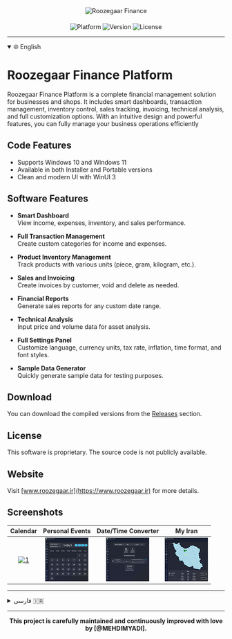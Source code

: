<div align="center">
  <img src="" alt="Roozegaar Finance" />
</div>
<div align="center" style="margin-top: 20px;">
  <img src="https://img.shields.io/badge/Platform-Windows-blue?style=for-the-badge&logo=windows" alt="Platform">
  <img src="https://img.shields.io/badge/Version-1.0.0-green?style=for-the-badge" alt="Version">
  <img src="https://img.shields.io/badge/License-Proprietary-red?style=for-the-badge" alt="License">
</div>

---

<details open>
  <summary>🌐 English</summary>

# Roozegaar Finance Platform

Roozegaar Finance Platform is a complete financial management solution for businesses and shops.
It includes smart dashboards, transaction management, inventory control, sales tracking, invoicing, technical analysis, and full customization options.
With an intuitive design and powerful features, you can fully manage your business operations efficiently

## Code Features
- Supports Windows 10 and Windows 11
- Available in both Installer and Portable versions
- Clean and modern UI with WinUI 3

## Software Features

- **Smart Dashboard**  
  View income, expenses, inventory, and sales performance.

- **Full Transaction Management**  
  Create custom categories for income and expenses.

- **Product Inventory Management**  
  Track products with various units (piece, gram, kilogram, etc.).

- **Sales and Invoicing**  
  Create invoices by customer, void and delete as needed.

- **Financial Reports**  
  Generate sales reports for any custom date range.

- **Technical Analysis**  
  Input price and volume data for asset analysis.

- **Full Settings Panel**  
  Customize language, currency units, tax rate, inflation, time format, and font styles.

- **Sample Data Generator**  
  Quickly generate sample data for testing purposes.

## Download
You can download the compiled versions from the [Releases](https://github.com/MEHDIMYADI/RoozegaarFinance-Releases/releases) section.

## License
This software is proprietary. The source code is not publicly available.

## Website
Visit [www.roozegaar.ir](https://www.roozegaar.ir) for more details.

## Screenshots
<div dir="ltr">  <!-- Change to "rtl" for right-to-left layout -->

| Calendar | Personal Events | Date/Time Converter | My Iran |
|--------------|--------------|--------------|--------------|
| <div align="center">[![1](https://)](https://raw.githubusercontent.com/MEHDIMYADI/RoozegaarCalendar-Releases/refs/heads/main/image/Screenshot%201%20EN.png)</div> | <div align="center">[![2](https://raw.githubusercontent.com/MEHDIMYADI/RoozegaarCalendar-Releases/refs/heads/main/image/Screenshot%202%20EN%20Thumbnail.png)](https://raw.githubusercontent.com/MEHDIMYADI/RoozegaarCalendar-Releases/refs/heads/main/image/Screenshot%202%20EN.png)</div> | <div align="center">[![3](https://raw.githubusercontent.com/MEHDIMYADI/RoozegaarCalendar-Releases/refs/heads/main/image/Screenshot%203%20EN%20Thumbnail.png)](https://raw.githubusercontent.com/MEHDIMYADI/RoozegaarCalendar-Releases/refs/heads/main/image/Screenshot%203%20EN.png)</div> | <div align="center">[![4](https://raw.githubusercontent.com/MEHDIMYADI/RoozegaarCalendar-Releases/refs/heads/main/image/Screenshot%204%20EN%20Thumbnail.png)](https://raw.githubusercontent.com/MEHDIMYADI/RoozegaarCalendar-Releases/refs/heads/main/image/Screenshot%204%20EN.png)</div> |

</div>
</details>

---

<details>
  <summary>فارسی 🇮🇷</summary>

# سامانه مالی روزگار

سامانه مالی روزگار یک راهکار جامع برای مدیریت مالی کسب‌وکارها و فروشگاه‌هاست.
این سامانه دارای داشبورد هوشمند، مدیریت تراکنش‌ها، کنترل موجودی کالا، ثبت فروش، صدور فاکتور، تحلیل تکنیکال و تنظیمات پیشرفته است.
با طراحی کاربرپسند و امکانات قدرتمند، مدیریت مالی خود را آسان و حرفه‌ای انجام دهید.

## ویژگی‌های کد
- پشتیبانی از Windows 10 و Windows 11
- در دو نسخه ی نصبی (اینستالر) و پرتابل
- طراحی مدرن و زیبا با WinUI 3

## ویژگی‌های نرم‌افزار

- **داشبورد هوشمند**  
  نمایش درآمد، هزینه، موجودی کالا و عملکرد فروش.

- **مدیریت کامل تراکنش‌ها**  
  ایجاد دسته‌بندی دلخواه برای درآمدها و هزینه‌ها.

- **مدیریت موجودی کالا**  
  رهگیری محصولات با واحدهای مختلف (عدد، گرم، کیلوگرم و...).

- **فروش و صدور فاکتور**  
  ثبت فروش براساس مشتری، امکان ابطال و حذف فاکتور.

- **گزارش‌های مالی**  
  تهیه گزارش فروش در بازه‌های زمانی دلخواه.

- **تحلیل تکنیکال**  
  وارد کردن قیمت و حجم دارایی برای تحلیل وضعیت بازار.

- **تنظیمات کامل**  
  انتخاب زبان، واحد پولی، نرخ تورم، مالیات، قالب نمایش زمان، و فونت گزارش‌ها.

- **تولید داده‌های آزمایشی**  
  برای تست سریع و بدون وارد کردن داده واقعی.

  ## دانلود
نسخه‌های کامپایل شده را از [قسمت منتشر شده‌ها](https://github.com/MEHDIMYADI/RoozegaarFinance-Releases/releases) دانلود کنید.

## مجوز (لایسنس)
این نرمافزار محدود و مخصوص است و کد منبع عمومی نمی‌شود.

## وبسایت
[روزگار](https://www.roozegaar.ir)

## اسکرین‌شات‌ها

| تقویم | رویدادهای شخصی | مبدل تاریخ/زمان | ایران من |
|---------|---------|---------|---------|
| <div align="center">[![۱](https://raw.githubusercontent.com/MEHDIMYADI/RoozegaarCalendar-Releases/refs/heads/main/image/Screenshot%201%20FA%20Thumbnail.png)](https://raw.githubusercontent.com/MEHDIMYADI/RoozegaarCalendar-Releases/refs/heads/main/image/Screenshot%201%20FA.png)</div> | <div align="center">[![۲](https://raw.githubusercontent.com/MEHDIMYADI/RoozegaarCalendar-Releases/refs/heads/main/image/Screenshot%202%20FA%20Thumbnail.png)](https://raw.githubusercontent.com/MEHDIMYADI/RoozegaarCalendar-Releases/refs/heads/main/image/Screenshot%202%20FA.png)</div> | <div align="center">[![۳](https://raw.githubusercontent.com/MEHDIMYADI/RoozegaarCalendar-Releases/refs/heads/main/image/Screenshot%203%20FA%20Thumbnail.png)](https://raw.githubusercontent.com/MEHDIMYADI/RoozegaarCalendar-Releases/refs/heads/main/image/Screenshot%203%20FA.png)</div> | <div align="center">[![۴](https://raw.githubusercontent.com/MEHDIMYADI/RoozegaarCalendar-Releases/refs/heads/main/image/Screenshot%204%20FA%20Thumbnail.png)](https://raw.githubusercontent.com/MEHDIMYADI/RoozegaarCalendar-Releases/refs/heads/main/image/Screenshot%204%20FA.png)</div> |


</div>
</details>

---

<div align="center">
  <strong>This project is carefully maintained and continuously improved with love by [@MEHDIMYADI].</strong>
</div>
